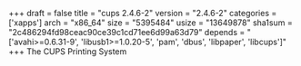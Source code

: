 +++
draft = false
title = "cups 2.4.6-2"
version = "2.4.6-2"
categories = ['xapps']
arch = "x86_64"
size = "5395484"
usize = "13649878"
sha1sum = "2c486294fd98ceac90ce39c1cd71ee6d99a63d79"
depends = "['avahi>=0.6.31-9', 'libusb1>=1.0.20-5', 'pam', 'dbus', 'libpaper', 'libcups']"
+++
The CUPS Printing System